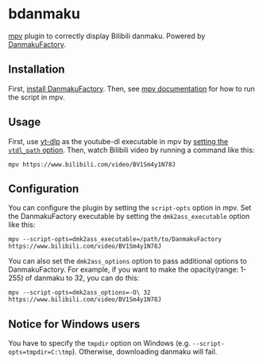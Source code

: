 # bdanmaku

[mpv](https://mpv.io) plugin to correctly display Bilibili danmaku.
Powered by [DanmakuFactory](https://github.com/hihkm/DanmakuFactory).

## Installation

First, [install DanmakuFactory](https://github.com/hihkm/DanmakuFactory?tab=readme-ov-file#%E8%8E%B7%E5%8F%96).
Then, see [mpv documentation](https://mpv.io/manual/stable/#script-location) for how to run the script in mpv.

## Usage

First, use [yt-dlp](https://github.com/yt-dlp/yt-dlp) as the youtube-dl executable in mpv
by [setting the `ytdl_path` option](https://mpv.io/manual/stable/#options-ytdl-path).
Then, watch Bilibili video by running a command like this:

```shell
mpv https://www.bilibili.com/video/BV1Sm4y1N78J
```

## Configuration

You can configure the plugin by setting the `script-opts` option in mpv.
Set the DanmakuFactory executable by setting the `dmk2ass_executable` option like this:

```shell
mpv --script-opts=dmk2ass_executable=/path/to/DanmakuFactory https://www.bilibili.com/video/BV1Sm4y1N78J
```

You can also set the `dmk2ass_options` option to pass additional options to DanmakuFactory.
For example, if you want to make the opacity(range: 1-255) of danmaku to 32, you can do this:

```shell
mpv --script-opts=dmk2ass_options=-O\ 32 https://www.bilibili.com/video/BV1Sm4y1N78J
```

## Notice for Windows users

You have to specify the `tmpdir` option on Windows (e.g. `--script-opts=tmpdir=C:\tmp`).
Otherwise, downloading danmaku will fail.

